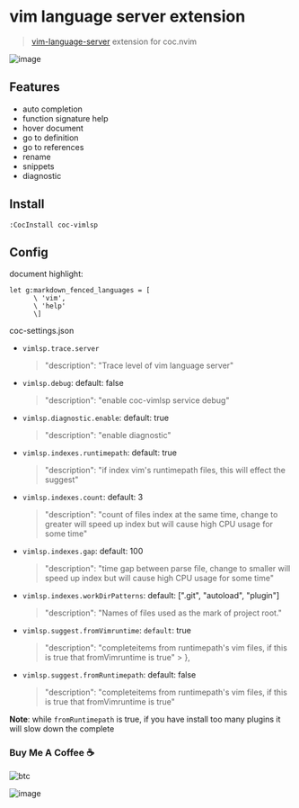 # vim language server extension

> [vim-language-server](https://github.com/iamcco/vim-language-server)
> extension for coc.nvim

![image](https://user-images.githubusercontent.com/5492542/57384333-019b9880-71e3-11e9-9ee8-7e731944777b.png)

## Features

- auto completion
- function signature help
- hover document
- go to definition
- go to references
- rename
- snippets
- diagnostic

## Install

``` vim
:CocInstall coc-vimlsp
```

## Config

document highlight:

``` vim
let g:markdown_fenced_languages = [
      \ 'vim',
      \ 'help'
      \]
```

coc-settings.json

- `vimlsp.trace.server`
  > "description": "Trace level of vim language server"
- `vimlsp.debug`: default: false
  > "description": "enable coc-vimlsp service debug"
- `vimlsp.diagnostic.enable`: default: true
  > "description": "enable diagnostic"
- `vimlsp.indexes.runtimepath`: default: true
  > "description": "if index vim's runtimepath files, this will effect the suggest"
- `vimlsp.indexes.count`: default: 3
  > "description": "count of files index at the same time, change to greater will speed up index but will cause high CPU usage for some time"
- `vimlsp.indexes.gap`: default: 100
  > "description": "time gap between parse file, change to smaller will speed up index but will cause high CPU usage for some time"
- `vimlsp.indexes.workDirPatterns`: default: [".git", "autoload", "plugin"]
  > "description": "Names of files used as the mark of project root."
- `vimlsp.suggest.fromVimruntime`: `default`: true
  > "description": "completeitems from runtimepath's vim files, if this is true that fromVimruntime is true"  > },
- `vimlsp.suggest.fromRuntimepath`: default: false
  > "description": "completeitems from runtimepath's vim files, if this is true that fromVimruntime is true"

**Note**: while `fromRuntimepath` is true, if you have install too many plugins it will slow down the complete

### Buy Me A Coffee ☕️

![btc](https://img.shields.io/keybase/btc/iamcco.svg?style=popout-square)

![image](https://user-images.githubusercontent.com/5492542/42771079-962216b0-8958-11e8-81c0-520363ce1059.png)
